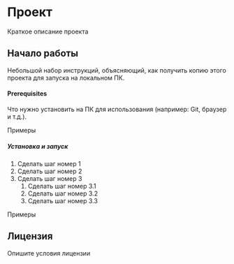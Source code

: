 # **Проект** 
Краткое описание проекта

## Начало работы
Небольшой набор инструкций, объясняющий, как получить копию этого проекта для запуска на локальном ПК.

#### Prerequisites
Что нужно установить на ПК для использования (например: Git, браузер и т.д.).

Примеры
##### Установка и запуск
1. Сделать шаг номер 1
2. Сделать шаг номер 2
3. Сделать шаг номер 3
    1. Сделать шаг номер 3.1
    2. Сделать шаг номер 3.2
    3. Сделать шаг номер 3.3

Примеры
## Лицензия
Опишите условия лицензии